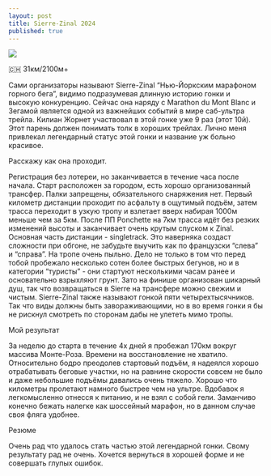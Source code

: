 ```yaml
---
layout: post
title: Sierre-Zinal 2024
published: true
---
```


![]({{site.baseurl}}/images/sz.jpg)

🇨🇭 31км/2100м+

Сами организаторы называют Sierre-Zinal “Нью-Йоркским марафоном горного бега”, видимо подразумевая длинную историю гонки и высокую конкуренцию. Сейчас она наряду с Marathon du Mont Blanc и Зегамой является одной из важнейших событий в мире саб-ультра трейла. Килиан Жорнет участвовал в этой гонке уже 9 раз (этот 10й). Этот парень должен понимать толк в хороших трейлах. 
Лично меня привлекал легендарный статус этой гонки и название уж больно красивое.

Расскажу как она проходит.

Регистрация без лотереи, но заканчивается в течение часа после начала. Старт расположен за городом, есть хорошо организованный трансфер. Палки запрещены, обязательного снаряжения нет. Первый километр дистанции проходит по асфальту в ощутимый подъём, затем трасса переходит в узкую тропу и взлетает вверх набирая 1000м меньше чем за 5км. После ПП Ponchette на 7км трасса идёт без резких изменений высоты и заканчивает очень крутым спуском к Zinal. Основная часть дистанции - singletrack. Это наверняка создаст сложности при обгоне, не забудьте выучить как по французски “слева” и “справа”. На тропе очень пыльно. Дело не только в том что перед тобой пробежало несколько сотен более быстрых бегунов, но и в категории “туристы” - они стартуют несколькими часам ранее и основательно взрыхляют грунт. Зато на финише организован шикарный душ, так что возвращаться в Sierre на трансфере можно свежим и чистым. Sierre-Zinal также называют гонкой пяти четырехтысячников. Так что виды должны быть завораживающими, но в во время гонки я бы не рискнул смотреть по сторонам дабы не улететь мимо тропы.

Мой результат

За неделю до старта в течение 4х дней я пробежал 170км вокруг массива Монте-Роза. Времени на восстановление не хватило. Относительно бодро преодолев стартовый подъём, я надеялся хорошо отрабатывать беговые участки, но на равнине скорости совсем не было и даже небольшие подъёмы давались очень тяжело. Хорошо что километры пролетают намного быстрее чем на ультре. Вдобавок я легкомысленно отнесся к питанию, и не взял с собой гели. Заманчиво конечно бежать налегке как шоссейный марафон, но в данном случае своя фляга удобнее. 

Резюме

Очень рад что удалось стать частью этой легендарной гонки. Свому результату рад не очень. Хочется вернуться в хорошей форме и не совершать глупых ошибок.
